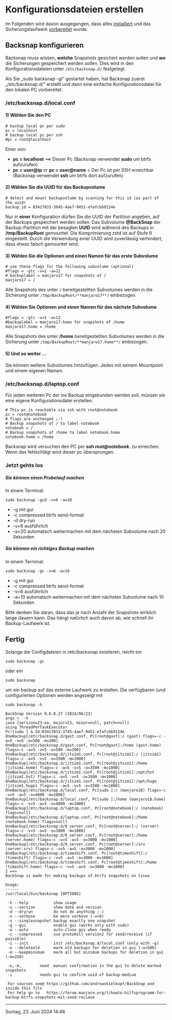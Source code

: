 # Konfigurationsdateien erstellen
Im Folgenden wird davon ausgegangen, dass alles [installiert](install_de.md) und das Sicherungslaufwerk 
[vorbereitet](device_de.md) wurde.

## Backsnap konfigurieren
Backsnap muss wissen, **welche** Snapshots gesichert werden sollen und **wo** die Sicherungen gespeichert werden sollen. 
Dies wird in den Konfigurationsdateien unter `/etc/backsnap.d/` festgelegt.

Als Sie „sudo backsnap -gi“ gestartet haben, hat Backsnap zuerst „/etc/backsnap.d/“ erstellt und dann eine einfache 
Konfigurationsdatei für den lokalen PC vorbereitet.

### /etc/backsnap.d/local.conf

#### 1) Wählen Sie den **PC**
```
# backup local pc per sudo
pc = localhost
# backup local pc per ssh
#pc = root@localhost
```
Einer von:
* **pc = localhost** ==> Dieser Pc (Backsnap verwendet **sudo** um btrfs aufzurufen)
* **pc = user@ip** or **pc = user@name** = Der Pc ist per SSH erreichbar (Backsnap verwendet **ssh** um btrfs dort aufzurufen)

#### 2) Wählen Sie die UUID für das **Backupvolume**
```
# detect and mount backupvolume by scanning for this id (as part of the uuid)
backup_id = 03417033-3645-4ae7-9451-efafcbb9124e
```
Nur in **einer** Konfiguration dürfen Sie die UUID der Partition angeben, auf der Backups gespeichert werden sollen.
Das Subvolume **@BackSnap** der Backup-Partition mit der besagten **UUID** wird während des Backups 
in **/tmp/BackupRoot** gemountet. Die Komprimierung zstd ist auf Stufe 9 eingestellt. Durch die Verwendung einer 
UUID wird zuverlässig verhindert, dass etwas falsch gemountet wird.

#### 3) Wählen Sie die Optionen und einen Namen für das erste Subvolume
```
# use these flags for the following subvolume (optional)
#flags = -gtc -v=1 -a=12
# backuplabel = manjaro17 for snapshots of /
manjaro17 = /
```
Alle Snapshots des unter **`/`** bereitgestellten Subvolumes werden in die Sicherung unter 
`/tmp/BackupRoot/**manjaro17**/` einbezogen.

#### 4) Wählen Sie Optionen und einen Namen für das nächste Subvolume
```
#flags = -gtc -v=1 -a=12 
#backuplabel = manjaro17.home for snapshots of /home
manjaro17.home = /home
```
Alle Snapshots des unter **/home** bereitgestellten Subvolumes werden in die Sicherung unter 
`/tmp/BackupRoot/**manjaro17.home**/` einbezogen.

#### 5) Und so weiter ...
Sie können weitere Subvolumes hinzufügen. Jedes mit seinem Mountpoint und einem eigenen Namen.

### /etc/backsnap.d/laptop.conf
Für jeden weiteren Pc der ins Backup eingebunden werden soll, müssen sie eine eigene Konfigurationsdatei erstellen.
```
# This pc is reachable via ssh with root@notebook
pc = root@notebook 
# flags are unchanged ;-)
# Backup snapshots of / to label notebook
notebook = /
# Backup snapshots of /home to label notebook.home
notebook.home = /home
```
Backsnap wird versuchen den PC per **ssh root@notebook**. zu erreichen. Wenn das fehlschlägt wird dieser pc übersprungen. 

### Jetzt gehts los

##### Sie können einen Probelauf machen
In einem Terminal:
```
sudo backsnap -gcd -v=6 -a=20
```
* -g mit gui
* -c compressed btrfs send-format
* -d dry-run
* -v=6 ausführlich
* -a=20 automatsch weitermachen mit dem nächsten Subvolume nach 20 Sekunden

##### Sie können ein richtiges Backup machen
In einem Terminal: 
```
sudo backsnap -gc -v=6 -a=10
```
* -g mit gui
* -c compressed btrfs send-format
* -v=6 ausführlich
* -a=10 automatsch weitermachen mit dem nächsten Subvolume nach 10 Sekunden

Bitte denken Sie daran, dass das je nach Anzahl der Snapshots wirklich lange dauern kann. Das hängt natürlich auch 
davon ab, wie schnell ihr Backup-Laufwerk ist.

## Fertig
Solange die Configdateien in /etc/backsnap existieren, reicht ein 
```
sudo backsnap -gc 
```
oder ein
```
sudo backsnap
```
um ein backup auf das externe Laufwerk zu erstellen.
Die verfügbaren (und configurierten Optionen werden angezeigt mit  
```
sudo backsnap -h
```
```
BackSnap Version 0.6.8.27 (2024/06/22)
args >  -h 
java [version=23-ea, major=23, minor=null, patch=null]
using ThreadPerTaskExecutor
Pc![sudo ] & Id:03417033-3745-4ae7-9451-efafcbb9124e
OneBackup[/etc/backsnap.d/gast.conf, Pc[root@gast]:/ (gast) flags=-c -a=5 -v=5 -o=500 -m=200]
OneBackup[/etc/backsnap.d/gast.conf, Pc[root@gast]:/home (gast.home) flags=-c -a=5 -v=5 -o=500 -m=200]
OneBackup[/etc/backsnap.d/jitsim1.conf, Pc[root@jitsim1]:/ (jitsim1) flags=-c -a=5 -v=5 -o=3500 -m=1000]
OneBackup[/etc/backsnap.d/jitsim1.conf, Pc[root@jitsim1]:/home (jitsim1.home) flags=-c -a=5 -v=5 -o=3500 -m=1000]
OneBackup[/etc/backsnap.d/jitsim1.conf, Pc[root@jitsim1]:/opt/hst (jitsim1.hst) flags=-c -a=5 -v=5 -o=3500 -m=1000]
OneBackup[/etc/backsnap.d/jitsim1.conf, Pc[root@jitsim1]:/opt/hugo (jitsim1.hugo) flags=-c -a=5 -v=5 -o=3500 -m=1000]
OneBackup[/etc/backsnap.d/local.conf, Pc[sudo ]:/ (manjaro18) flags=-c -v=5 -a=5 -o=4000 -m=1000]
OneBackup[/etc/backsnap.d/local.conf, Pc[sudo ]:/home (manjaro18.home) flags=-c -v=5 -a=5 -o=4000 -m=1000]
OneBackup[/etc/backsnap.d/laptop.conf, Pc[root@notebook]:/ (notebook) flags=null]
OneBackup[/etc/backsnap.d/laptop.conf, Pc[root@notebook]:/home (notebook.home) flags=null]
OneBackup[/etc/backsnap.d/0_server.conf, Pc[root@server]:/ (server) flags=-c -v=5 -a=5 -o=3000 -m=1000]
OneBackup[/etc/backsnap.d/0_server.conf, Pc[root@server]:/home (server.home) flags=-c -v=5 -a=5 -o=3000 -m=1000]
OneBackup[/etc/backsnap.d/0_server.conf, Pc[root@server]:/srv (server.srv) flags=-c -v=5 -a=5 -o=3000 -m=1000]
OneBackup[/etc/backsnap.d/timeshift.conf, Pc[root@timeshift]:/ (timeshift) flags=-c -v=5 -a=5 -o=3000 -m=1000]
OneBackup[/etc/backsnap.d/timeshift.conf, Pc[root@timeshift]:/home (timeshift.home) flags=-c -v=5 -a=5 -o=3000 -m=1000]
2 ==>
BackSnap is made for making backups of btrfs snapshots on linux

Usage:
------
/usr/local/bin/backsnap [OPTIONS]

 -h --help           show usage
 -x --version        show date and version
 -d --dryrun         do not do anything ;-)
 -v --verbose        be more verbose (-v=9)
 -s --singlesnapshot backup exactly one snapshot
 -g --gui            enable gui (works only with sudo)
 -a --auto           auto-close gui when ready
 -c --compressed     use protokoll version2 for send/receive (if possible)
 -i --init           init /etc/backsnap.d/local.conf (only with -g)
 -o --deleteold      mark old backups for deletion in gui (-o=500)
 -m --keepminimum    mark all but minimum backups for deletion in gui (-m=250)  
 
 -o,-m,        need  manual confirmation in the gui to delete marked snapshots
 -i            needs gui to confirm uuid of backup-medium
  
 For sources see@ https://github.com/andreaskielkopf/BackSnap and inside this file
 For help go to   https://forum.manjaro.org/t/howto-hilfsprogramm-fur-backup-btrfs-snapshots-mit-send-recieve
```

----
Sontag, 23. Juni 2024 14:46